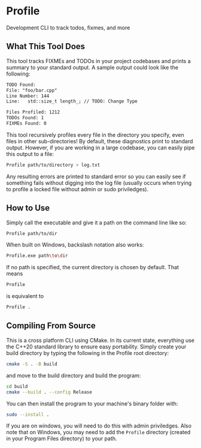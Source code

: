 # Profile
Development CLI to track todos, fixmes, and more

## What This Tool Does
This tool tracks FIXMEs and TODOs in your project codebases and prints a
summary to your standard output. A sample output could look like the following:

```txt
TODO Found:
File: "foo/bar.cpp"
Line Number: 144
Line:   std::size_t length_; // TODO: Change Type

Files Profiled: 1212
TODOs Found: 1
FIXMEs Found: 0
```

This tool recursively profiles every file in the directory you specify, even
files in other sub-directories! By default, these diagnostics print to standard
output. However, if you are working in a large codebase, you can easily pipe
this output to a file:

```zsh
Profile path/to/directory > log.txt
```

Any resulting errors are printed to standard error so you can easily see if
something fails without digging into the log file (usually occurs when trying
to profile a locked file without admin or sudo priviledges).

## How to Use
Simply call the executable and give it a path on the command line like so:

```zsh
Profile path/to/dir
```

When built on Windows, backslash notation also works:

```zsh
Profile.exe path\to\dir
```

If no path is specified, the current directory is chosen by default. That means

```zsh
Profile
```

is equivalent to

```zsh
Profile .
```

## Compiling From Source
This is a cross platform CLI using CMake. In its current state, everything use
the C++20 standard library to ensure easy portability. Simply create your build
directory by typing the following in the Profile root directory:

```zsh
cmake -S . -B build
```

and move to the build directory and build the program:

```zsh
cd build
cmake --build . --config Release
```

You can then install the program to your machine's binary folder with:

```zsh
sudo --install .
```

If you are on windows, you will need to do this with admin priviledges. Also
note that on Windows, you may need to add the <code>Profile</code> directory
(created in your Program Files directory) to your path.
